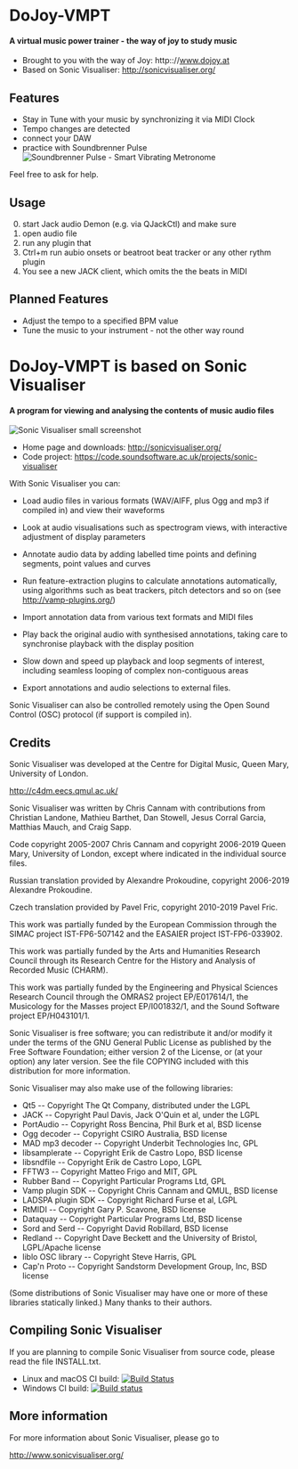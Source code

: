 DoJoy-VMPT
==========
#### A virtual music power trainer - the way of joy to study music

* Brought to you with the way of Joy: http:://www.dojoy.at
* Based on Sonic Visualiser: http://sonicvisualiser.org/

Features
--------
* Stay in Tune with your music by synchronizing it via MIDI Clock
* Tempo changes are detected
* connect your DAW
* practice with Soundbrenner Pulse
![Soundbrenner Pulse - Smart Vibrating Metronome](https://www.soundbrenner.com/wp-content/themes/soundbrenner-theme2/images/home/flipped.png)


Feel free to ask for help. 

Usage
-----
0. start Jack audio Demon (e.g. via QJackCtl) and make sure 
1. open audio file
2. run any plugin that
3. Ctrl+m run aubio onsets or beatroot beat tracker or any other rythm plugin
4. You see a new JACK client, which omits the the beats in MIDI

Planned Features
----------------
* Adjust the tempo to a specified BPM value
* Tune the music to your instrument - not the other way round



DoJoy-VMPT is based on Sonic Visualiser
=======================================

#### A program for viewing and analysing the contents of music audio files

![Sonic Visualiser small screenshot](http://sonicvisualiser.org/images/sv-3.0-win-thumb.png)

* Home page and downloads: http://sonicvisualiser.org/
* Code project: https://code.soundsoftware.ac.uk/projects/sonic-visualiser

With Sonic Visualiser you can:

 * Load audio files in various formats (WAV/AIFF, plus Ogg and mp3
if compiled in) and view their waveforms
 
 * Look at audio visualisations such as spectrogram views, with
interactive adjustment of display parameters

 * Annotate audio data by adding labelled time points and defining
segments, point values and curves

 * Run feature-extraction plugins to calculate annotations
automatically, using algorithms such as beat trackers, pitch
detectors and so on (see http://vamp-plugins.org/)

 * Import annotation data from various text formats and MIDI files

 * Play back the original audio with synthesised annotations, taking
care to synchronise playback with the display position

 * Slow down and speed up playback and loop segments of interest,
including seamless looping of complex non-contiguous areas

 * Export annotations and audio selections to external files.

Sonic Visualiser can also be controlled remotely using the Open Sound
Control (OSC) protocol (if support is compiled in).


Credits
-------

Sonic Visualiser was developed at the Centre for Digital Music,
Queen Mary, University of London.

  http://c4dm.eecs.qmul.ac.uk/

Sonic Visualiser was written by Chris Cannam with contributions from
Christian Landone, Mathieu Barthet, Dan Stowell, Jesus Corral Garcia,
Matthias Mauch, and Craig Sapp.

Code copyright 2005-2007 Chris Cannam and copyright 2006-2019 Queen
Mary, University of London, except where indicated in the individual
source files.

Russian translation provided by Alexandre Prokoudine, copyright
2006-2019 Alexandre Prokoudine.

Czech translation provided by Pavel Fric, copyright 2010-2019 Pavel
Fric.

This work was partially funded by the European Commission through the
SIMAC project IST-FP6-507142 and the EASAIER project IST-FP6-033902.

This work was partially funded by the Arts and Humanities Research
Council through its Research Centre for the History and Analysis of
Recorded Music (CHARM).

This work was partially funded by the Engineering and Physical
Sciences Research Council through the OMRAS2 project EP/E017614/1, the
Musicology for the Masses project EP/I001832/1, and the Sound Software
project EP/H043101/1.

Sonic Visualiser is free software; you can redistribute it and/or modify
it under the terms of the GNU General Public License as published by
the Free Software Foundation; either version 2 of the License, or (at
your option) any later version.  See the file COPYING included with
this distribution for more information.

Sonic Visualiser may also make use of the following libraries:

 * Qt5 -- Copyright The Qt Company, distributed under the LGPL
 * JACK -- Copyright Paul Davis, Jack O'Quin et al, under the LGPL
 * PortAudio -- Copyright Ross Bencina, Phil Burk et al, BSD license
 * Ogg decoder -- Copyright CSIRO Australia, BSD license
 * MAD mp3 decoder -- Copyright Underbit Technologies Inc, GPL
 * libsamplerate -- Copyright Erik de Castro Lopo, BSD license
 * libsndfile -- Copyright Erik de Castro Lopo, LGPL
 * FFTW3 -- Copyright Matteo Frigo and MIT, GPL
 * Rubber Band -- Copyright Particular Programs Ltd, GPL
 * Vamp plugin SDK -- Copyright Chris Cannam and QMUL, BSD license
 * LADSPA plugin SDK -- Copyright Richard Furse et al, LGPL
 * RtMIDI -- Copyright Gary P. Scavone, BSD license
 * Dataquay -- Copyright Particular Programs Ltd, BSD license
 * Sord and Serd -- Copyright David Robillard, BSD license
 * Redland -- Copyright Dave Beckett and the University of Bristol, LGPL/Apache license
 * liblo OSC library -- Copyright Steve Harris, GPL
 * Cap'n Proto -- Copyright Sandstorm Development Group, Inc, BSD license

(Some distributions of Sonic Visualiser may have one or more of these
libraries statically linked.)  Many thanks to their authors.


Compiling Sonic Visualiser
--------------------------

If you are planning to compile Sonic Visualiser from source code,
please read the file INSTALL.txt.

 * Linux and macOS CI build: [![Build Status](https://travis-ci.org/sonic-visualiser/sonic-visualiser.svg?branch=master)](https://travis-ci.org/sonic-visualiser/sonic-visualiser)
 * Windows CI build: [![Build status](https://ci.appveyor.com/api/projects/status/26pygienkigw39p7?svg=true)](https://ci.appveyor.com/project/cannam/sonic-visualiser)


More information
----------------

For more information about Sonic Visualiser, please go to

  http://www.sonicvisualiser.org/


